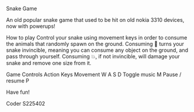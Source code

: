 Snake Game

An old popular snake game that used to be hit on old nokia 3310 devices, now with powerups!

How to play
Control your snake using movement keys in order to consume the animals that randomly spawn on the ground. Consuming 💊 turns your snake invincible, meaning you can consume any object on the ground, and pass through yourself. Consuming 💥, if not invincible, will damage your snake and remove one size from it.

Game Controls
Action	Keys
Movement	W A S D
Toggle music	M
Pause / resume	P

Have fun!

Coder S225402
